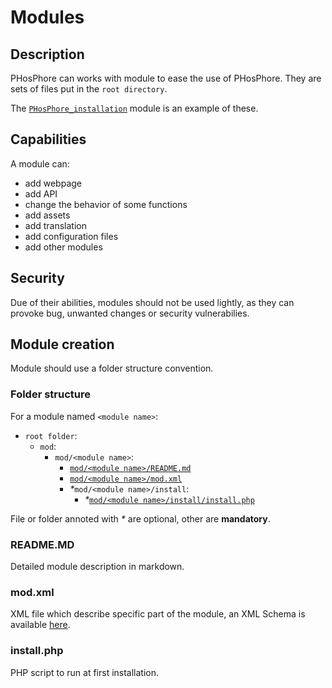 # Modules

## Description

PHosPhore can works with module to ease the use of PHosPhore. They are sets of files put in
the `root directory`.

The [`PHosPhore_installation`](https://github.com/gugus2000/PHosPhore_installation) module is
an example of these.

## Capabilities

A module can:

- add webpage
- add API
- change the behavior of some functions
- add assets
- add translation
- add configuration files
- add other modules

## Security

Due of their abilities, modules should not be used lightly, as they can provoke bug, unwanted
changes or security vulnerabilies.

## Module creation

Module should use a folder structure convention.

### Folder structure

For a module named `<module name>`:

- `root folder`:
	- `mod`:
		- `mod/<module name>`:
			- [`mod/<module name>/README.md`](#README.MD)
			- [`mod/<module name>/mod.xml`](#mod.xml)
			- *\**`mod/<module name>/install`:
				- *\**[`mod/<module name>/install/install.php`](#install.php)

File or folder annoted with *\** are optional, other are **mandatory**.

### README.MD

Detailed module description in markdown.

### mod.xml

XML file which describe specific part of the module, an XML Schema is available [here](../module/mod.xsd).

### install.php

PHP script to run at first installation.
